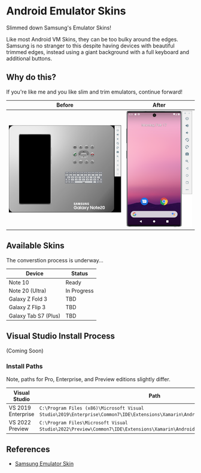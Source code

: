 # Android Emulator Skins

Slimmed down Samsung's Emulator Skins!

Like most Android VM Skins, they can be too bulky around the edges. Samsung is no stranger to this despite having devices with beautiful trimmed edges, instead using a giant background with a full keyboard and additional buttons.

## Why do this?

If you're like me and you like slim and trim emulators, continue forward!

| Before | After |
|-|-|
| ![Before](docs/Note20-Before.png) | ![After](Galaxy_Note10/Note10-Screenshot.png)

## Available Skins

The converstion process is underway...

| Device            | Status |
|-------------------|--------|
| Note 10           | Ready
| Note 20 (Ultra)   | In Progress
| Galaxy Z Fold 3   | TBD
| Galaxy Z Flip 3   | TBD
| Galaxy Tab S7 (Plus) | TBD

## Visual Studio Install Process

(Coming Soon)

### Install Paths

Note, paths for Pro, Enterprise, and Preview editions slightly differ.

| Visual Studio | Path |
|-|-|
| VS 2019 Enterprise | `C:\Program Files (x86)\Microsoft Visual Studio\2019\Enterprise\Common7\IDE\Extensions\Xamarin\AndroidDeviceManager\SystemSkins`
| VS 2022 Preview | `C:\Program Files\Microsoft Visual Studio\2022\Preview\Common7\IDE\Extensions\Xamarin\AndroidDeviceManager\SystemSkins`

## References

* [Samsung Emulator Skin](https://developer.samsung.com/galaxy-emulator-skin/guide.html)